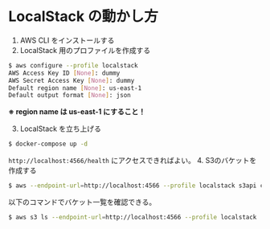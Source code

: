 # LocalStack の動かし方

1. AWS CLI をインストールする
2. LocalStack 用のプロファイルを作成する
  ```bash
  $ aws configure --profile localstack
  AWS Access Key ID [None]: dummy
  AWS Secret Access Key [None]: dummy
  Default region name [None]: us-east-1
  Default output format [None]: json
  ```
  **※ region name は us-east-1 にすること！**

3. LocalStack を立ち上げる
  ```bash
  $ docker-compose up -d
  ```
  `http://localhost:4566/health` にアクセスできればよい。
4. S3のバケットを作成する
  ```bash
  $ aws --endpoint-url=http://localhost:4566 --profile localstack s3api create-bucket --bucket microposts
  ```
  以下のコマンドでバケット一覧を確認できる。
  ```bash
  $ aws s3 ls --endpoint-url=http://localhost:4566 --profile localstack
  ```
